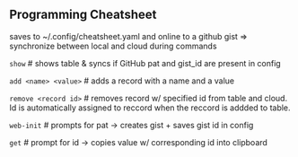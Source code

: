 Programming Cheatsheet
---
saves to ~/.config/cheatsheet.yaml and online to a github gist
=> synchronize between local and cloud during commands

`show` # shows table & syncs if GitHub pat and gist_id are present in config

`add <name> <value>` # adds a record with a name and a value

`remove <record id>` # removes record w/ specified id from table and cloud. Id is automatically assigned to reccord when the reccord is addded to table.

`web-init` # prompts for pat -> creates gist + saves gist id in config

`get` # prompt for id -> copies value w/ corresponding id into clipboard
